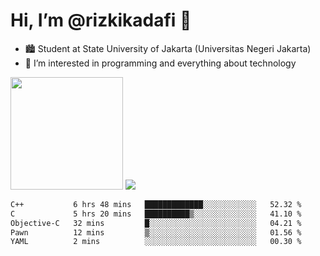 # Hi, I’m @rizkikadafi 👋
- 🏙 Student at State University of Jakarta (Universitas Negeri Jakarta)
- 👀 I’m interested in programming and everything about technology
<img height="180em" src="https://github-readme-stats.vercel.app/api?username=rizkikadafi&show_icons=true&hide_border=true&&count_private=true&include_all_commits=true" />
<img src="https://github-readme-stats.vercel.app/api/top-langs/?username=rizkikadafi&show_icons=true&hide_border=true&&count_private=true&include_all_commits=true" />

<!--START_SECTION:waka-->

```txt
C++           6 hrs 48 mins   █████████████░░░░░░░░░░░░   52.32 %
C             5 hrs 20 mins   ██████████▒░░░░░░░░░░░░░░   41.10 %
Objective-C   32 mins         █░░░░░░░░░░░░░░░░░░░░░░░░   04.21 %
Pawn          12 mins         ▒░░░░░░░░░░░░░░░░░░░░░░░░   01.56 %
YAML          2 mins          ░░░░░░░░░░░░░░░░░░░░░░░░░   00.30 %
```

<!--END_SECTION:waka-->

<!---
rizkikadafi/rizkikadafi is a ✨ special ✨ repository because its `README.md` (this file) appears on your GitHub profile.
You can click the Preview link to take a look at your changes.
--->

